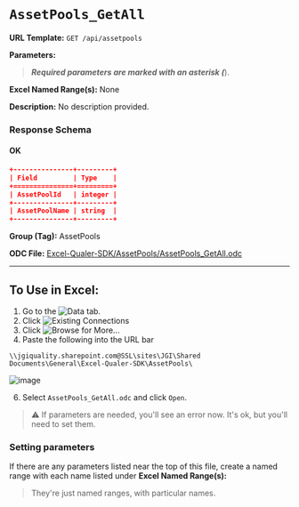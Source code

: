 # `AssetPools_GetAll`

**URL Template:**
`GET /api/assetpools`

**Parameters:**


> *****Required parameters are marked with an asterisk (*****).

**Excel Named Range(s):**
None


**Description:**
No description provided.

### Response Schema

#### OK
```json
+---------------+---------+
| Field         | Type    |
+===============+=========+
| AssetPoolId   | integer |
+---------------+---------+
| AssetPoolName | string  |
+---------------+---------+
```

**Group (Tag):**
AssetPools

**ODC File:**
[Excel-Qualer-SDK/AssetPools/AssetPools_GetAll.odc](https://github.com/Johnson-Gage-Inspection-Inc/qualer-sdk-odc/blob/main/Excel-Qualer-SDK/AssetPools/AssetPools_GetAll.odc)

---

To Use in Excel:
---

1. Go to the ![`Data`](https://github.com/user-attachments/assets/da437a70-57b3-4c5b-bb01-4910ece19ed1)
 tab.
3. Click ![Existing Connections](https://github.com/user-attachments/assets/a2f1ed67-b2e0-4c23-ac90-68c870e60289)
4. Click ![`Browse for More...`](https://github.com/user-attachments/assets/8e698494-6865-41e7-b6fa-043aea81809a)
5. Paste the following into the URL bar
```
\\jgiquality.sharepoint.com@SSL\sites\JGI\Shared Documents\General\Excel-Qualer-SDK\AssetPools\
```

![image](https://github.com/user-attachments/assets/1e1a8d87-0377-446d-aaf5-d78562991db3)

6. Select `AssetPools_GetAll.odc` and click `Open`.

> ⚠️ If parameters are needed, you'll see an error now. It's ok, but you'll need to set them.

### Setting parameters
If there are any parameters listed near the top of this file, create a named range with each name listed under **Excel Named Range(s):**
> They're just named ranges, with particular names.
